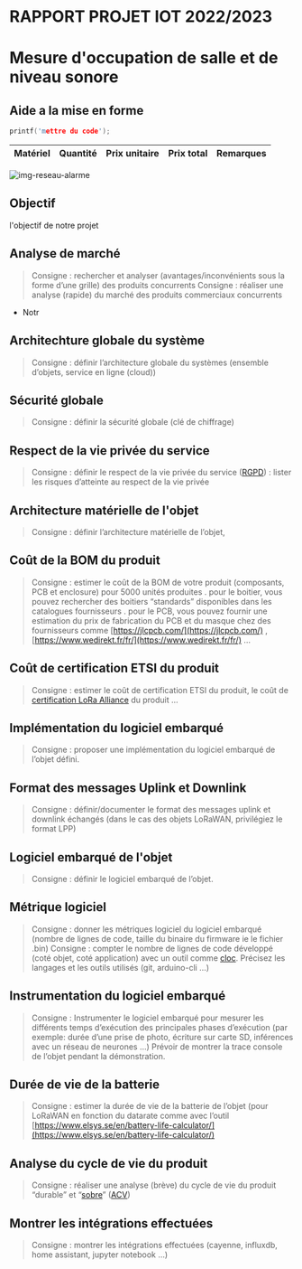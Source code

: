 # RAPPORT PROJET IOT 2022/2023
# Mesure d'occupation de salle et de niveau sonore

## Aide a la mise en forme 
```c
printf('mettre du code');
```

|Matériel|Quantité|Prix unitaire|Prix total|Remarques|
|--------|--------|-------------|----------|-|

![img-reseau-alarme](https://github.com/Chloeplt/Mesure-d-occupation-de-salle-niveau-sonore/blob/main/img/esp32.png)

## Objectif 

l'objectif de notre projet 
## Analyse de marché
> Consigne : rechercher et analyser (avantages/inconvénients sous la forme d’une grille) des produits concurrents
> Consigne : réaliser une analyse (rapide) du marché des produits commerciaux concurrents

- Notr
## Architechture globale du système
> Consigne : définir l’architecture globale du systèmes (ensemble d’objets, service en ligne (cloud))

## Sécurité globale
> Consigne : définir la sécurité globale (clé de chiffrage)

## Respect de la vie privée du service
> Consigne : définir le respect de la vie privée du service ([RGPD](https://www.cnil.fr/fr/reglement-europeen-protection-donnees)) : lister les risques d’atteinte au respect de la vie privée

## Architecture matérielle de l'objet
> Consigne : définir l’architecture matérielle de l’objet,

## Coût de la BOM du produit
> Consigne : 
> estimer le coût de la BOM de votre produit (composants, PCB et enclosure) pour 5000 unités produites
. pour le boitier, vous pouvez rechercher des boitiers “standards” disponibles dans les catalogues fournisseurs
. pour le PCB, vous pouvez fournir une estimation du prix de fabrication du PCB et du masque chez des fournisseurs comme [https://jlcpcb.com/](https://jlcpcb.com/) , [https://www.wedirekt.fr/fr/](https://www.wedirekt.fr/fr/) …

## Coût de certification ETSI du produit
> Consigne : estimer le coût de certification ETSI du produit, le coût de [certification LoRa Alliance](https://lora-alliance.org/lorawan-certification/) du produit ...

## Implémentation du logiciel embarqué
> Consigne : proposer une implémentation du logiciel embarqué de l’objet défini.

## Format des messages Uplink et Downlink
> Consigne : définir/documenter le format des messages uplink et downlink échangés (dans le cas des objets LoRaWAN, privilégiez le format LPP)

## Logiciel embarqué de l'objet
> Consigne : définir le logiciel embarqué de l’objet.

## Métrique logiciel
> Consigne : donner les métriques logiciel du logiciel embarqué (nombre de lignes de code, taille du binaire du firmware ie le fichier .bin)
> Consigne :  compter le nombre de lignes de code développé (coté objet, coté application) avec un outil comme [cloc](https://github.com/AlDanial/cloc). Précisez les langages et les outils utilisés (git, arduino-cli …)

## Instrumentation du logiciel embarqué
> Consigne : Instrumenter le logiciel embarqué pour mesurer les différents temps d’exécution des principales phases d’exécution (par exemple: durée d’une prise de photo, écriture sur carte SD, inférences avec un réseau de neurones …)
Prévoir de montrer la trace console de l’objet pendant la démonstration.

## Durée de vie de la batterie
> Consigne : estimer la durée de vie de la batterie de l’objet (pour LoRaWAN en fonction du datarate comme avec l’outil [https://www.elsys.se/en/battery-life-calculator/](https://www.elsys.se/en/battery-life-calculator/)

## Analyse du cycle de vie du produit 
> Consigne : réaliser une analyse (brève) du cycle de vie du produit “durable” et “[sobre](https://www.youtube.com/watch?v=aX_tzI7w7Qo)” ([ACV](https://fr.wikipedia.org/wiki/Analyse_du_cycle_de_vie))

## Montrer les intégrations effectuées
> Consigne : montrer les intégrations effectuées (cayenne, influxdb, home assistant, jupyter notebook …)



